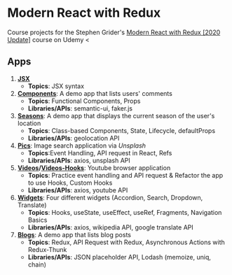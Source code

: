 # Modern React with Redux
Course projects for the Stephen Grider's [Modern React with Redux [2020 Update]](https://www.udemy.com/course/react-redux/) course on Udemy
<
## Apps
1. **[JSX](/01-jsx)** 
    - **Topics**: JSX syntax
2. **[Components](/02-components)**: A demo app that lists users' comments
    - **Topics**: Functional Components, Props
    - **Libraries/APIs**: semantic-ui, faker.js
3. **[Seasons](/03-seasons)**: A demo app that displays the current season of the user's location
    - **Topics**: Class-based Components, State, Lifecycle, defaultProps
    - **Libraries/APIs**: geolocation API
4. **[Pics](/04-pics)**: Image search application via *Unsplash*
    - **Topics**:Event Handling, API request in React, Refs
    - **Libraries/APIs**: axios, unsplash API
5. **[Videos](/05-videos)/[Videos-Hooks](/05-videos-hooks)**: Youtube browser application
    - **Topics**: Practice event handling and API request & Refactor the app to use Hooks, Custom Hooks
    - **Libraries/APIs**: axios, youtube API
6. **[Widgets](/06-widgets)**: Four different widgets (Accordion, Search, Dropdown, Translate)
    - **Topics**: Hooks, useState, useEffect, useRef, Fragments, Navigation Basics
    - **Libraries/APIs**: axios, wikipedia API, google translate API
7. **[Blogs](/07-blogs)**: A demo app that lists blog posts 
    - **Topics**: Redux, API Request with Redux, Asynchronous Actions with Redux-Thunk 
    - **Libraries/APIs**: JSON placeholder API, Lodash (memoize, uniq, chain)
